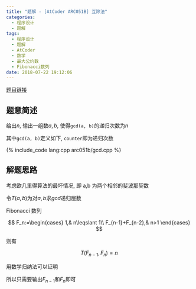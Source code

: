 ```yaml
---
title: "题解 - [AtCoder ARC051B] 互除法"
categories:
  - 程序设计
  - 题解
tags:
  - 程序设计
  - 题解
  - AtCoder
  - 数学
  - 最大公约数
  - Fibonacci数列
date: 2018-07-22 19:12:06
---
```


[题目链接](https://atcoder.jp/contests/arc051/tasks/arc051_b)

<!-- more -->

## 题意简述

给出$n$, 输出一组数$a,b$, 使得`gcd(a, b)`的递归次数为$n$

其中`gcd(a, b)`定义如下, `counter`即为递归次数

{% include_code lang:cpp arc051b/gcd.cpp %}

## 解题思路

考虑欧几里得算法的最坏情况, 即 a,b 为两个相邻的斐波那契数

令$T(a,b)$为对$a,b$求$gcd$递归层数

Fibonacci 数列

$$
F_n:=\begin{cases}
  1,& n\leqslant 1\\
  F_{n-1}+F_{n-2},& n>1
\end{cases}
$$

则有

$$T(F_{n-1},F_n)=n$$

用数学归纳法可以证明

所以只需要输出$F_{n-1}$和$F_n$即可
